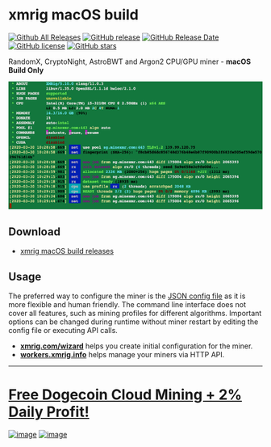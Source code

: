 # xmrig macOS build

[![Github All Releases](https://img.shields.io/github/downloads/mydicebot/xmrig-macos-build/total.svg)](https://github.com/mydicebot/mydicebot.github.io/releases)
[![GitHub release](https://img.shields.io/github/release/mydicebot/xmrig-macos-build/all.svg)](https://github.com/mydicebot/mydicebot.github.io/releases)
[![GitHub Release Date](https://img.shields.io/github/release-date-pre/mydicebot/xmrig-macos-build.svg)](https://github.com/mydicebot/mydicebot.github.io/releases)
[![GitHub license](https://img.shields.io/github/license/mydicebot/xmrig-macos-build.svg)](https://github.com/mydicebot/mydicebot.github.io/blob/master/LICENSE)
[![GitHub stars](https://img.shields.io/github/stars/mydicebot/xmrig-macos-build.svg)](https://github.com/mydicebot/mydicebot.github.io/stargazers)

RandomX, CryptoNight, AstroBWT and Argon2 CPU/GPU miner - __macOS Build Only__

![](xmrig-macos-xcode-clang-bash.png)

## Download
* [xmrig macOS build releases](https://github.com/mydicebot/xmrig-macos-build/releases)

## Usage
The preferred way to configure the miner is the [JSON config file](src/config.json) as it is more flexible and human friendly. The command line interface does not cover all features, such as mining profiles for different algorithms. Important options can be changed during runtime without miner restart by editing the config file or executing API calls.

* **[xmrig.com/wizard](https://xmrig.com/wizard)** helps you create initial configuration for the miner.
* **[workers.xmrig.info](http://workers.xmrig.info)** helps manage your miners via HTTP API.

---

# [Free Dogecoin Cloud Mining + 2% Daily Profit!](https://www.doge.live/?d=100489)

[![image](https://user-images.githubusercontent.com/39991582/80434847-3ea1f300-893e-11ea-8bfc-3afa404687c6.png)](https://www.doge.live/?d=100489)
[![image](https://user-images.githubusercontent.com/39991582/80434939-8163cb00-893e-11ea-9a44-c7be8b0707d6.png)](https://www.doge.live/?d=100489)
